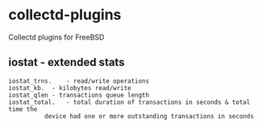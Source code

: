 collectd-plugins
================

Collectd plugins for FreeBSD


iostat - extended stats
-----------------------

	iostat_trns.	- read/write operations
	iostat_kb.	- kilobytes read/write
	iostat_qlen	- transactions queue length
	iostat_total.	- total duration of transactions in seconds & total time the
			  device had one or more outstanding transactions in seconds

